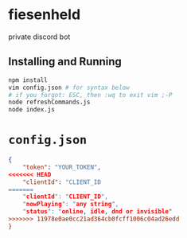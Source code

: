 # fiesenheld
private discord bot

## Installing and Running
```sh
npm install
vim config.json # for syntax below
# if you forgot: ESC, then :wq to exit vim ;-P
node refreshCommands.js
node index.js
```

# `config.json`
```json
{
    "token": "YOUR_TOKEN",
<<<<<<< HEAD
    "clientId": "CLIENT_ID
=======
    "clientId": "CLIENT_ID",
    "nowPlaying": "any string",
    "status": "online, idle, dnd or invisible"
>>>>>>> 11978e0ae0cc21ad364cb0fcff1006c04ad26edd
}
```